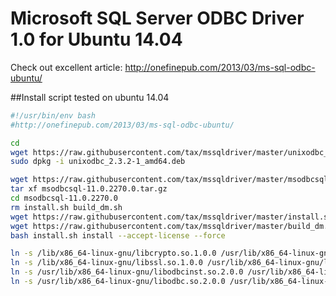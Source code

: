 Microsoft SQL Server ODBC Driver 1.0 for Ubuntu 14.04 
=====================================================

Check out excellent article: http://onefinepub.com/2013/03/ms-sql-odbc-ubuntu/

##Install script tested on ubuntu 14.04

```sh
#!/usr/bin/env bash
#http://onefinepub.com/2013/03/ms-sql-odbc-ubuntu/

cd
wget https://raw.githubusercontent.com/tax/mssqldriver/master/unixodbc_2.3.2-1_amd64.deb
sudo dpkg -i unixodbc_2.3.2-1_amd64.deb

wget https://raw.githubusercontent.com/tax/mssqldriver/master/msodbcsql-11.0.2270.0.tar.gz
tar xf msodbcsql-11.0.2270.0.tar.gz 
cd msodbcsql-11.0.2270.0
rm install.sh build_dm.sh
wget https://raw.githubusercontent.com/tax/mssqldriver/master/install.sh
wget https://raw.githubusercontent.com/tax/mssqldriver/master/build_dm.sh
bash install.sh install --accept-license --force

ln -s /lib/x86_64-linux-gnu/libcrypto.so.1.0.0 /usr/lib/x86_64-linux-gnu/libcrypto.so.10;
ln -s /lib/x86_64-linux-gnu/libssl.so.1.0.0 /usr/lib/x86_64-linux-gnu/libssl.so.10;
ln -s /usr/lib/x86_64-linux-gnu/libodbcinst.so.2.0.0 /usr/lib/x86_64-linux-gnu/libodbcinst.so.1;
ln -s /usr/lib/x86_64-linux-gnu/libodbc.so.2.0.0 /usr/lib/x86_64-linux-gnu/libodbc.so.1

```